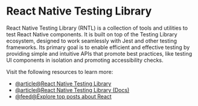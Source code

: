 # React Native Testing Library

React Native Testing Library (RNTL) is a collection of tools and utilities to test React Native components. It is built on top of the Testing Library ecosystem, designed to work seamlessly with Jest and other testing frameworks. Its primary goal is to enable efficient and effective testing by providing simple and intuitive APIs that promote best practices, like testing UI components in isolation and promoting accessibility checks.

Visit the following resources to learn more:

- [@article@React Native Testing Library](https://callstack.github.io/react-native-testing-library/)
- [@article@React Native Testing Library (Docs)](https://testing-library.com/docs/react-native-testing-library/intro/)
- [@feed@Explore top posts about React](https://app.daily.dev/tags/react?ref=roadmapsh)
